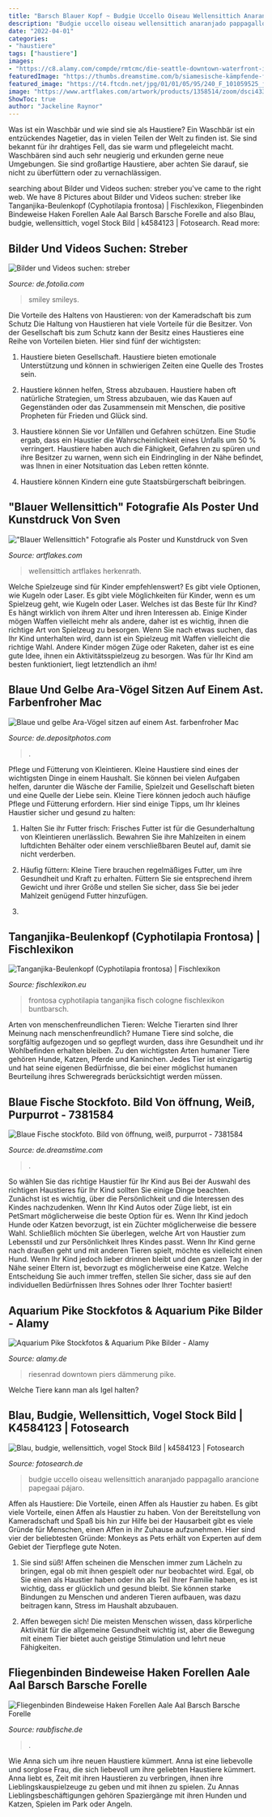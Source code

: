 ```yaml
---
title: "Barsch Blauer Kopf ~ Budgie Uccello Oiseau Wellensittich Anaranjado Pappagallo Arancione Papegaai Pájaro"
description: "Budgie uccello oiseau wellensittich anaranjado pappagallo arancione papegaai pájaro"
date: "2022-04-01"
categories:
- "haustiere"
tags: ["haustiere"]
images:
- "https://c8.alamy.com/compde/rmtcmc/die-seattle-downtown-waterfront-in-der-dammerung-mit-dem-riesenrad-und-shops-auf-den-piers-rmtcmc.jpg"
featuredImage: "https://thumbs.dreamstime.com/b/siamesische-kämpfende-fische-auf-weißem-hintergrund-45637149.jpg"
featured_image: "https://t4.ftcdn.net/jpg/01/01/05/95/240_F_101059525_jppjJYLQcCZslVXi01eJrpmX4OP98Akh.jpg"
image: "https://www.artflakes.com/artwork/products/1358514/zoom/dsci4334-fotor.jpg?1389982387"
ShowToc: true
author: "Jackeline Raynor"
---
```



Was ist ein Waschbär und wie sind sie als Haustiere?
Ein Waschbär ist ein entzückendes Nagetier, das in vielen Teilen der Welt zu finden ist. Sie sind bekannt für ihr drahtiges Fell, das sie warm und pflegeleicht macht. Waschbären sind auch sehr neugierig und erkunden gerne neue Umgebungen. Sie sind großartige Haustiere, aber achten Sie darauf, sie nicht zu überfüttern oder zu vernachlässigen.

	

		
searching about Bilder und Videos suchen: streber you've came to the right web. We have 8 Pictures about Bilder und Videos suchen: streber like Tanganjika-Beulenkopf (Cyphotilapia frontosa) | Fischlexikon, Fliegenbinden Bindeweise Haken Forellen Aale Aal Barsch Barsche Forelle and also Blau, budgie, wellensittich, vogel Stock Bild | k4584123 | Fotosearch. Read more:
		
    
## Bilder Und Videos Suchen: Streber

<img loading=lazy src="https://t4.ftcdn.net/jpg/01/01/05/95/240_F_101059525_jppjJYLQcCZslVXi01eJrpmX4OP98Akh.jpg" onerror="this.onerror=null;this.src='https://tse3.mm.bing.net/th?id=OIP.S-L-RoFKv_m9YW7WHnmVbgAAAA&amp;pid=15.1';" alt="Bilder und Videos suchen: streber">

_Source: de.fotolia.com_

>smiley smileys. 

	

Die Vorteile des Haltens von Haustieren: von der Kameradschaft bis zum Schutz
Die Haltung von Haustieren hat viele Vorteile für die Besitzer. Von der Gesellschaft bis zum Schutz kann der Besitz eines Haustieres eine Reihe von Vorteilen bieten. Hier sind fünf der wichtigsten:
1. Haustiere bieten Gesellschaft. Haustiere bieten emotionale Unterstützung und können in schwierigen Zeiten eine Quelle des Trostes sein.

2. Haustiere können helfen, Stress abzubauen. Haustiere haben oft natürliche Strategien, um Stress abzubauen, wie das Kauen auf Gegenständen oder das Zusammensein mit Menschen, die positive Propheten für Frieden und Glück sind.

3. Haustiere können Sie vor Unfällen und Gefahren schützen. Eine Studie ergab, dass ein Haustier die Wahrscheinlichkeit eines Unfalls um 50 % verringert. Haustiere haben auch die Fähigkeit, Gefahren zu spüren und ihre Besitzer zu warnen, wenn sich ein Eindringling in der Nähe befindet, was Ihnen in einer Notsituation das Leben retten könnte.

4. Haustiere können Kindern eine gute Staatsbürgerschaft beibringen.

    
## &quot;Blauer Wellensittich&quot; Fotografie Als Poster Und Kunstdruck Von Sven

<img loading=lazy src="https://www.artflakes.com/artwork/products/1358514/zoom/dsci4334-fotor.jpg?1389982387" onerror="this.onerror=null;this.src='https://tse4.mm.bing.net/th?id=OIP.uJwSb2uB3JFzUvApPq6g2QHaJ4&amp;pid=15.1';" alt="&quot;Blauer Wellensittich&quot; Fotografie als Poster und Kunstdruck von Sven">

_Source: artflakes.com_

>wellensittich artflakes herkenrath. 

	

Welche Spielzeuge sind für Kinder empfehlenswert? Es gibt viele Optionen, wie Kugeln oder Laser.
Es gibt viele Möglichkeiten für Kinder, wenn es um Spielzeug geht, wie Kugeln oder Laser. Welches ist das Beste für Ihr Kind? Es hängt wirklich von ihrem Alter und ihren Interessen ab. Einige Kinder mögen Waffen vielleicht mehr als andere, daher ist es wichtig, ihnen die richtige Art von Spielzeug zu besorgen. Wenn Sie nach etwas suchen, das Ihr Kind unterhalten wird, dann ist ein Spielzeug mit Waffen vielleicht die richtige Wahl. Andere Kinder mögen Züge oder Raketen, daher ist es eine gute Idee, ihnen ein Aktivitätsspielzeug zu besorgen. Was für Ihr Kind am besten funktioniert, liegt letztendlich an ihm!

    
## Blaue Und Gelbe Ara-Vögel Sitzen Auf Einem Ast. Farbenfroher Mac

<img loading=lazy src="https://st3.depositphotos.com/3049830/13661/i/450/depositphotos_136612904-stock-photo-a-pair-of-blue-and.jpg" onerror="this.onerror=null;this.src='https://tse2.mm.bing.net/th?id=OIP.7yyuX8Ir4On88zJDq2rNKgHaE8&amp;pid=15.1';" alt="Blaue und gelbe Ara-Vögel sitzen auf einem Ast. farbenfroher Mac">

_Source: de.depositphotos.com_

>. 

	

Pflege und Fütterung von Kleintieren.
Kleine Haustiere sind eines der wichtigsten Dinge in einem Haushalt. Sie können bei vielen Aufgaben helfen, darunter die Wäsche der Familie, Spielzeit und Gesellschaft bieten und eine Quelle der Liebe sein. Kleine Tiere können jedoch auch häufige Pflege und Fütterung erfordern. Hier sind einige Tipps, um Ihr kleines Haustier sicher und gesund zu halten:
1. Halten Sie ihr Futter frisch: Frisches Futter ist für die Gesunderhaltung von Kleintieren unerlässlich. Bewahren Sie ihre Mahlzeiten in einem luftdichten Behälter oder einem verschließbaren Beutel auf, damit sie nicht verderben.

2. Häufig füttern: Kleine Tiere brauchen regelmäßiges Futter, um ihre Gesundheit und Kraft zu erhalten. Füttern Sie sie entsprechend ihrem Gewicht und ihrer Größe und stellen Sie sicher, dass Sie bei jeder Mahlzeit genügend Futter hinzufügen.

3.

    
## Tanganjika-Beulenkopf (Cyphotilapia Frontosa) | Fischlexikon

<img loading=lazy src="http://www.fischlexikon.eu/images/fischlexikon/galerie/tanganjika-beulenkopf-02.jpg" onerror="this.onerror=null;this.src='https://tse2.mm.bing.net/th?id=OIP.ykU3eIKUSzseGz88Fp3RbQHaE5&amp;pid=15.1';" alt="Tanganjika-Beulenkopf (Cyphotilapia frontosa) | Fischlexikon">

_Source: fischlexikon.eu_

>frontosa cyphotilapia tanganjika fisch cologne fischlexikon buntbarsch. 

	

Arten von menschenfreundlichen Tieren: Welche Tierarten sind Ihrer Meinung nach menschenfreundlich?
Humane Tiere sind solche, die sorgfältig aufgezogen und so gepflegt wurden, dass ihre Gesundheit und ihr Wohlbefinden erhalten bleiben. Zu den wichtigsten Arten humaner Tiere gehören Hunde, Katzen, Pferde und Kaninchen. Jedes Tier ist einzigartig und hat seine eigenen Bedürfnisse, die bei einer möglichst humanen Beurteilung ihres Schweregrads berücksichtigt werden müssen.

    
## Blaue Fische Stockfoto. Bild Von öffnung, Weiß, Purpurrot - 7381584

<img loading=lazy src="https://thumbs.dreamstime.com/b/siamesische-kämpfende-fische-auf-weißem-hintergrund-45637149.jpg" onerror="this.onerror=null;this.src='https://tse2.mm.bing.net/th?id=OIP.BkF8aLe3ieeuU3dCOH2pKgHaE7&amp;pid=15.1';" alt="Blaue Fische stockfoto. Bild von öffnung, weiß, purpurrot - 7381584">

_Source: de.dreamstime.com_

>. 

	

So wählen Sie das richtige Haustier für Ihr Kind aus
Bei der Auswahl des richtigen Haustieres für Ihr Kind sollten Sie einige Dinge beachten. Zunächst ist es wichtig, über die Persönlichkeit und die Interessen des Kindes nachzudenken. Wenn Ihr Kind Autos oder Züge liebt, ist ein PetSmart möglicherweise die beste Option für es. Wenn Ihr Kind jedoch Hunde oder Katzen bevorzugt, ist ein Züchter möglicherweise die bessere Wahl. Schließlich möchten Sie überlegen, welche Art von Haustier zum Lebensstil und zur Persönlichkeit Ihres Kindes passt. Wenn Ihr Kind gerne nach draußen geht und mit anderen Tieren spielt, möchte es vielleicht einen Hund. Wenn Ihr Kind jedoch lieber drinnen bleibt und den ganzen Tag in der Nähe seiner Eltern ist, bevorzugt es möglicherweise eine Katze. Welche Entscheidung Sie auch immer treffen, stellen Sie sicher, dass sie auf den individuellen Bedürfnissen Ihres Sohnes oder Ihrer Tochter basiert!

    
## Aquarium Pike Stockfotos &amp; Aquarium Pike Bilder - Alamy

<img loading=lazy src="https://c8.alamy.com/compde/rmtcmc/die-seattle-downtown-waterfront-in-der-dammerung-mit-dem-riesenrad-und-shops-auf-den-piers-rmtcmc.jpg" onerror="this.onerror=null;this.src='https://tse1.mm.bing.net/th?id=OIP.9HJHMG-9O6JvOjERLglCqQHaFc&amp;pid=15.1';" alt="Aquarium Pike Stockfotos &amp; Aquarium Pike Bilder - Alamy">

_Source: alamy.de_

>riesenrad downtown piers dämmerung pike. 

	

Welche Tiere kann man als Igel halten?

    
## Blau, Budgie, Wellensittich, Vogel Stock Bild | K4584123 | Fotosearch

<img loading=lazy src="https://cdn-grid.fotosearch.com/CSP/CSP020/vogel-budgie-stock-bild__k0201280.jpg" onerror="this.onerror=null;this.src='https://tse2.mm.bing.net/th?id=OIP.8SqojTTdQOhxod-pM-QFugAAAA&amp;pid=15.1';" alt="Blau, budgie, wellensittich, vogel Stock Bild | k4584123 | Fotosearch">

_Source: fotosearch.de_

>budgie uccello oiseau wellensittich anaranjado pappagallo arancione papegaai pájaro. 

	

Affen als Haustiere: Die Vorteile, einen Affen als Haustier zu haben.
Es gibt viele Vorteile, einen Affen als Haustier zu haben. Von der Bereitstellung von Kameradschaft und Spaß bis hin zur Hilfe bei der Hausarbeit gibt es viele Gründe für Menschen, einen Affen in ihr Zuhause aufzunehmen. Hier sind vier der beliebtesten Gründe: Monkeys as Pets erhält von Experten auf dem Gebiet der Tierpflege gute Noten.
1. Sie sind süß! Affen scheinen die Menschen immer zum Lächeln zu bringen, egal ob mit ihnen gespielt oder nur beobachtet wird. Egal, ob Sie einen als Haustier haben oder ihn als Teil Ihrer Familie haben, es ist wichtig, dass er glücklich und gesund bleibt. Sie können starke Bindungen zu Menschen und anderen Tieren aufbauen, was dazu beitragen kann, Stress im Haushalt abzubauen.

2. Affen bewegen sich! Die meisten Menschen wissen, dass körperliche Aktivität für die allgemeine Gesundheit wichtig ist, aber die Bewegung mit einem Tier bietet auch geistige Stimulation und lehrt neue Fähigkeiten.

    
## Fliegenbinden Bindeweise Haken Forellen Aale Aal Barsch Barsche Forelle

<img loading=lazy src="http://www.raubfische.de/fliegen/bhead1.jpeg" onerror="this.onerror=null;this.src='https://tse1.mm.bing.net/th?id=OIP.C8mCG_bOUlVwWRy0IEji2AHaEj&amp;pid=15.1';" alt="Fliegenbinden Bindeweise Haken Forellen Aale Aal Barsch Barsche Forelle">

_Source: raubfische.de_

>. 

	

Wie Anna sich um ihre neuen Haustiere kümmert.
Anna ist eine liebevolle und sorglose Frau, die sich liebevoll um ihre geliebten Haustiere kümmert. Anna liebt es, Zeit mit ihren Haustieren zu verbringen, ihnen ihre Lieblingskauspielzeuge zu geben und mit ihnen zu spielen. Zu Annas Lieblingsbeschäftigungen gehören Spaziergänge mit ihren Hunden und Katzen, Spielen im Park oder Angeln.


